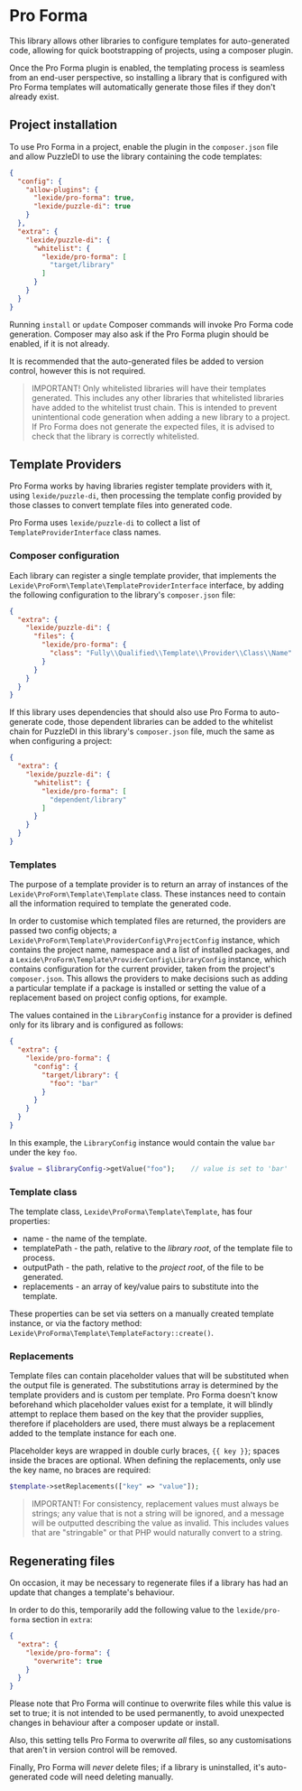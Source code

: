 # Pro Forma

This library allows other libraries to configure templates for auto-generated code, allowing for quick bootstrapping of 
projects, using a composer plugin.

Once the Pro Forma plugin is enabled, the templating process is seamless from an end-user perspective, so installing a
library that is configured with Pro Forma templates will automatically generate those files if they don't already exist.

## Project installation

To use Pro Forma in a project, enable the plugin in the `composer.json` file and allow PuzzleDI to use the library
containing the code templates:

```json
{
  "config": {
    "allow-plugins": {
      "lexide/pro-forma": true,
      "lexide/puzzle-di": true
    }
  },
  "extra": {
    "lexide/puzzle-di": {
      "whitelist": {
        "lexide/pro-forma": [
          "target/library"
        ]
      }
    }
  }
}
```

Running `install` or `update` Composer commands will invoke Pro Forma code generation. 
Composer may also ask if the Pro Forma plugin should be enabled, if it is not already. 

It is recommended that the auto-generated files be added to version control, however this is not required.

> IMPORTANT! Only whitelisted libraries will have their templates generated. This includes any other libraries that 
> whitelisted libraries have added to the whitelist trust chain. This is intended to prevent unintentional code 
> generation when adding a new library to a project. If Pro Forma does not generate the expected files, it is 
> advised to check that the library is correctly whitelisted.

## Template Providers

Pro Forma works by having libraries register template providers with it, using `lexide/puzzle-di`, then processing the template config provided
by those classes to convert template files into generated code.

Pro Forma uses `lexide/puzzle-di` to collect a list of `TemplateProviderInterface` class names.

### Composer configuration

Each library can register a single template provider, that implements the 
`Lexide\ProForm\Template\TemplateProviderInterface` interface, by adding the following configuration to the library's
`composer.json` file:

```json
{
  "extra": {
    "lexide/puzzle-di": {
      "files": {
        "lexide/pro-forma": {
          "class": "Fully\\Qualified\\Template\\Provider\\Class\\Name"
        }
      }
    }
  }
}
```

If this library uses dependencies that should also use Pro Forma to auto-generate code, those dependent libraries can be 
added to the whitelist chain for PuzzleDI in this library's `composer.json` file, much the same as when 
configuring a project:

```json
{
  "extra": {
    "lexide/puzzle-di": {
      "whitelist": {
        "lexide/pro-forma": [
          "dependent/library"
        ]
      }
    }
  }
}
```

### Templates

The purpose of a template provider is to return an array of instances of the `Lexide\ProForm\Template\Template` class. 
These instances need to contain all the information required to template the generated code.

In order to customise which templated files are returned, the providers are passed two config objects; a 
`Lexide\ProForm\Template\ProviderConfig\ProjectConfig` instance, which contains the project name, namespace and a list of 
installed packages, and a `Lexide\ProForm\Template\ProviderConfig\LibraryConfig` instance, which contains configuration 
for the current provider, taken from the project's `composer.json`. This allows the providers to make decisions such as 
adding a particular template if a package is installed or setting the value of a replacement based on project config 
options, for example.

The values contained in the `LibraryConfig` instance for a provider is defined only for its library and is configured as 
follows:

```json
{
  "extra": {
    "lexide/pro-forma": {
      "config": {
        "target/library": {
          "foo": "bar"
        }
      }
    }
  }
}
```

In this example, the `LibraryConfig` instance would contain the value `bar` under the key `foo`.

```php
$value = $libraryConfig->getValue("foo");    // value is set to 'bar'
```

### Template class

The template class, `Lexide\ProForma\Template\Template`, has four properties:

* name - the name of the template.
* templatePath - the path, relative to the _library root_, of the template file to process.
* outputPath - the path, relative to the _project root_, of the file to be generated.
* replacements - an array of key/value pairs to substitute into the template.

These properties can be set via setters on a manually created template instance, or via the factory method: 
`Lexide\ProForma\Template\TemplateFactory::create()`.

### Replacements

Template files can contain placeholder values that will be substituted when the output file is generated. The 
substitutions array is determined by the template providers and is custom per template. Pro Forma doesn't know beforehand
which placeholder values exist for a template, it will blindly attempt to replace them based on the key that the provider
supplies, therefore if placeholders are used, there must always be a replacement added to the template instance for each 
one.

Placeholder keys are wrapped in double curly braces, `{{ key }}`; spaces inside the braces are optional. When defining 
the replacements, only use the key name, no braces are required:

```php
$template->setReplacements(["key" => "value"]);
```

> IMPORTANT! For consistency, replacement values must always be strings; any value that is not a string will be ignored,
> and a message will be outputted describing the value as invalid. This includes values that are "stringable" or that PHP 
> would naturally convert to a string.

## Regenerating files

On occasion, it may be necessary to regenerate files if a library has had an update that changes a template's behaviour.

In order to do this, temporarily add the following value to the `lexide/pro-forma` section in `extra`:

```json
{
  "extra": {
    "lexide/pro-forma": {
      "overwrite": true
    }
  }
}
```

Please note that Pro Forma will continue to overwrite files while this value is set to true; it is not intended to be 
used permanently, to avoid unexpected changes in behaviour after a composer update or install.

Also, this setting tells Pro Forma to overwrite _all_ files, so any customisations that aren't in version control will 
be removed.

Finally, Pro Forma will _never_ delete files; if a library is uninstalled, it's auto-generated code will need deleting 
manually. 
